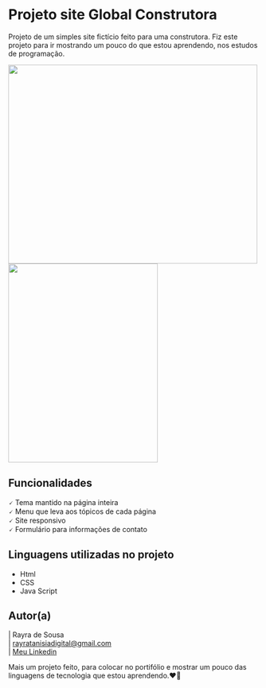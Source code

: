 # Projeto site Global Construtora
Projeto de um simples site fictício feito para uma construtora. Fiz este projeto para ir mostrando um pouco do que estou aprendendo, nos estudos de programação.

<p aligns="center"> <img src="gifsreadme/animação1.gif" width="500" height="400">  <img src="gifsreadme/animação2.gif" width="300" height="400"> </p>

## Funcionalidades

🗸 Tema mantido na página inteira <br>
🗸 Menu que leva aos tópicos de cada página<br>
🗸 Site responsivo<br>
🗸 Formulário para informações de contato


## Linguagens utilizadas no projeto
* Html
* CSS
* Java Script

## Autor(a)

| Rayra de Sousa <br>
| rayratanisiadigital@gmail.com<br>
| [Meu Linkedin](https://www.linkedin.com/in/rayra-tanisia-sousa-624578204/)

Mais um projeto feito, para colocar no portifólio e mostrar um pouco das linguagens de tecnologia que estou aprendendo.❤️🚧
